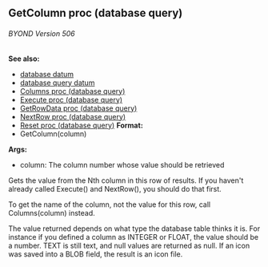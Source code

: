 ## GetColumn proc (database query) 
###### BYOND Version 506
**See also:**
+   [database datum](/ref/database.md) 
+   [database query datum](/ref/database/query.md) 
+   [Columns proc (database query)](/ref/database/query/proc/Columns.md) 
+   [Execute proc (database query)](/ref/database/query/proc/Execute.md) 
+   [GetRowData proc (database query)](/ref/database/query/proc/GetRowData.md) 
+   [NextRow proc (database query)](/ref/database/query/proc/NextRow.md) 
+   [Reset proc (database query)](/ref/database/query/proc/Reset.md) <!-- -->
**Format:**
+   GetColumn(column)
<!-- -->
**Args:**
+   column: The column number whose value should be retrieved


Gets the value from the Nth column in this row of results. If
you haven\'t already called Execute() and NextRow(), you should do that
first. 

To get the name of the column, not the value for this
row, call Columns(column) instead. 

The value returned depends
on what type the database table thinks it is. For instance if you
defined a column as INTEGER or FLOAT, the value should be a number. TEXT
is still text, and null values are returned as null. If an icon was
saved into a BLOB field, the result is an icon file.